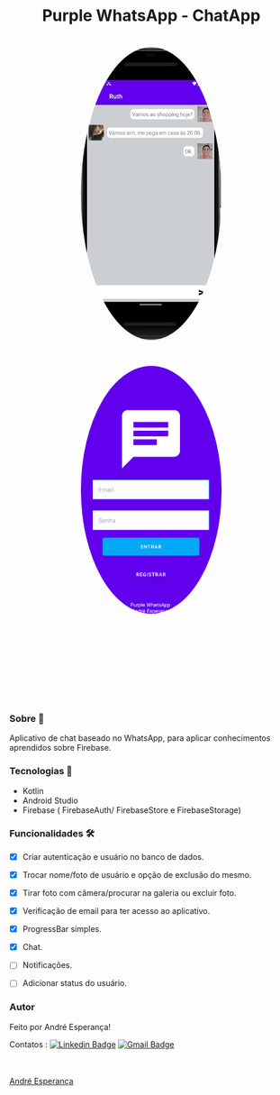 <h1 align="center">Purple WhatsApp - ChatApp </h1>


<h1 align="center">
  <img style="border-radius: 50%;" src="./assets/innerchat.png" width="250px;" alt=""/>

  </h1>
  
  <h1 align="center">
  <img style="border-radius: 50%;" src="./assets/purpleWhatsAppGif.gif" width="250px;" alt=""/>
  </h1>
  
  
  <h1 align="center">
   <img style="border-radius: 50%;" src="./assets/gifBGM.gif" width="250px;" alt=""/>
  </h1>


<h1 align="center">
   <img style="border-radius: 50%;" src="./assets/gifGame.gif" width="250px;" alt=""/>
</h1>


### Sobre :book:
Aplicativo de chat baseado no WhatsApp, para aplicar conhecimentos aprendidos sobre Firebase.
 
 
 ### Tecnologias :rocket:

 - Kotlin 
 - Android Studio
 - Firebase ( FirebaseAuth/ FirebaseStore e FirebaseStorage)
 
 
 ### Funcionalidades 🛠

- [x] Criar autenticação e usuário no banco de dados.
- [x] Trocar nome/foto de usuário e opção de exclusão do mesmo.
- [x] Tirar foto com câmera/procurar na galeria ou excluir foto.
- [x] Verificação de email para ter acesso ao aplicativo.
- [x] ProgressBar simples.
- [x] Chat.
- [ ] Notificações.
- [ ] Adicionar status do usuário.


### Autor


Feito por André Esperança!

Contatos :
[![Linkedin Badge](https://img.shields.io/badge/-André-blue?style=flat-square&logo=Linkedin&logoColor=white&link=https://www.linkedin.com/in/andr%C3%A9-esperan%C3%A7a-34021a235/)](https://www.linkedin.com/in/andr%C3%A9-esperan%C3%A7a-34021a235/) 
[![Gmail Badge](https://img.shields.io/badge/-andreluizesperancacorreia@gmail.com-c14438?style=flat-square&logo=Gmail&logoColor=white&link=mailto:andreesperanca2010@gmail.com)](mailto:andreluizesperancacorreia@gmail.com)

<a href="https://github.com/andreesperanca">
 <br /> 
 <img style="border-radius: 50%;" src="https://avatars.githubusercontent.com/andreesperanca" width="100px;" alt=""/>
 <br />
  <a href="https://github.com/andreesperanca" title="">André Esperança</a>
  
  
  
  
  


